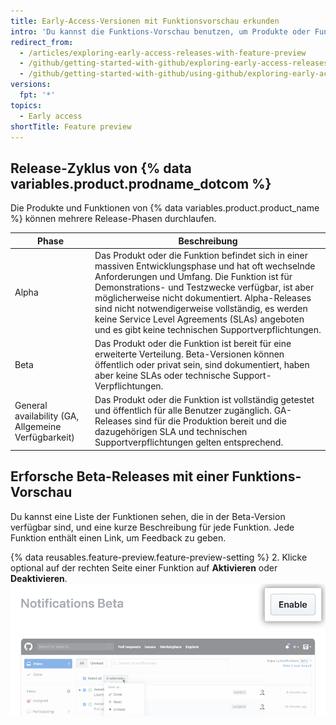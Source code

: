 ```yaml
---
title: Early-Access-Versionen mit Funktionsvorschau erkunden
intro: 'Du kannst die Funktions-Vorschau benutzen, um Produkte oder Funktionen zu sehen, die sich in der Beta-Version befinden und um jede der Funktionen für Dein Konto zu aktivieren oder zu deaktivieren.'
redirect_from:
  - /articles/exploring-early-access-releases-with-feature-preview
  - /github/getting-started-with-github/exploring-early-access-releases-with-feature-preview
  - /github/getting-started-with-github/using-github/exploring-early-access-releases-with-feature-preview
versions:
  fpt: '*'
topics:
  - Early access
shortTitle: Feature preview
---
```


## Release-Zyklus von {% data variables.product.prodname_dotcom %}

Die Produkte und Funktionen von {% data variables.product.product_name %} können mehrere Release-Phasen durchlaufen.

| Phase                                               | Beschreibung                                                                                                                                                                                                                                                                                                                                                                                                        |
| --------------------------------------------------- | ------------------------------------------------------------------------------------------------------------------------------------------------------------------------------------------------------------------------------------------------------------------------------------------------------------------------------------------------------------------------------------------------------------------- |
| Alpha                                               | Das Produkt oder die Funktion befindet sich in einer massiven Entwicklungsphase und hat oft wechselnde Anforderungen und Umfang. Die Funktion ist für Demonstrations- und Testzwecke verfügbar, ist aber möglicherweise nicht dokumentiert. Alpha-Releases sind nicht notwendigerweise vollständig, es werden keine Service Level Agreements (SLAs) angeboten und es gibt keine technischen Supportverpflichtungen. |
| Beta                                                | Das Produkt oder die Funktion ist bereit für eine erweiterte Verteilung. Beta-Versionen können öffentlich oder privat sein, sind dokumentiert, haben aber keine SLAs oder technische Support-Verpflichtungen.                                                                                                                                                                                                       |
| General availability (GA, Allgemeine Verfügbarkeit) | Das Produkt oder die Funktion ist vollständig getestet und öffentlich für alle Benutzer zugänglich. GA-Releases sind für die Produktion bereit und die dazugehörigen SLA und technischen Supportverpflichtungen gelten entsprechend.                                                                                                                                                                                |

## Erforsche Beta-Releases mit einer Funktions-Vorschau

Du kannst eine Liste der Funktionen sehen, die in der Beta-Version verfügbar sind, und eine kurze Beschreibung für jede Funktion. Jede Funktion enthält einen Link, um Feedback zu geben.

{% data reusables.feature-preview.feature-preview-setting  %}
2. Klicke optional auf der rechten Seite einer Funktion auf **Aktivieren** oder **Deaktivieren**. ![Schaltfläche „Enable" (Aktivieren) in der Funktions-Vorschau](/assets/images/help/settings/enable-feature-button.png)
